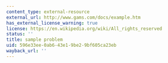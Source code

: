 ```yaml
---
content_type: external-resource
external_url: http://www.gams.com/docs/example.htm
has_external_license_warning: true
license: https://en.wikipedia.org/wiki/All_rights_reserved
status: ''
title: sample problem
uid: 596e33ee-0ab6-43e1-9be2-9bf605ca23eb
wayback_url: ''
---
```

